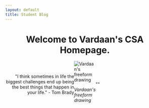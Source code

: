 ```yaml
---
layout: default
title: Student Blog
---
```


<center><h1>Welcome to Vardaan's CSA Homepage.</h1></center>

<div style="display: flex; align-items: center; justify-content: center;">
  <div style="flex: 1; text-align: right;">
    "I think sometimes in life the biggest challenges end up being the best things that happen in your life." - Tom Brady
  </div>
  <div style="flex: 0;">
    <img src="{{ site.baseurl }}/images/image0.png" alt="Vardaan's freeform drawing" class="small-image">
    <p style="font-style: italic;">Vardaan's freeform drawing</p>
  </div>
  <div style="flex: 1; text-align: left;">
    ""
  </div>
</div>

<style>
.small-image {
  max-width: 400px; 
}
</style>

